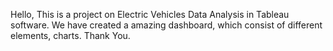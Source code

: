 Hello, 
This is  a project on Electric Vehicles Data Analysis in Tableau software. 
We have created a amazing dashboard, which consist of different elements, charts.
Thank You.
